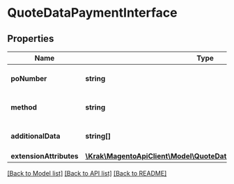# QuoteDataPaymentInterface

## Properties
Name | Type | Description | Notes
------------ | ------------- | ------------- | -------------
**poNumber** | **string** | Purchase order number | [optional] 
**method** | **string** | Payment method code | 
**additionalData** | **string[]** | Payment additional details | [optional] 
**extensionAttributes** | [**\Krak\MagentoApiClient\Model\QuoteDataPaymentExtensionInterface**](QuoteDataPaymentExtensionInterface.md) |  | [optional] 

[[Back to Model list]](../README.md#documentation-for-models) [[Back to API list]](../README.md#documentation-for-api-endpoints) [[Back to README]](../README.md)


